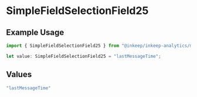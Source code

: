 # SimpleFieldSelectionField25

## Example Usage

```typescript
import { SimpleFieldSelectionField25 } from "@inkeep/inkeep-analytics/models/components";

let value: SimpleFieldSelectionField25 = "lastMessageTime";
```

## Values

```typescript
"lastMessageTime"
```